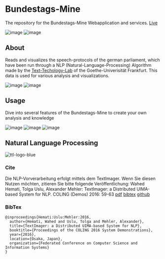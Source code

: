 # Bundestags-Mine
The repository for the Bundestags-Mine Webapplication and services. [Live](https://bundestag-mine.de/)

![image](https://user-images.githubusercontent.com/49918134/231186539-69e5bbe4-f0b1-4e1f-a1d3-fd399d509e2e.png)
![image](https://user-images.githubusercontent.com/49918134/231186376-33b21bfc-b5eb-4555-acfe-b4bacd6d0a4e.png)

## About
Reads and visualizes the speech-protocols of the german parliament, which have been run through a NLP (Natural-Language-Processing) Algorithm made by the [Text-Techology-Lab](https://www.texttechnologylab.org/) of the Goethe-Univerisität Frankfurt. This data is used for various analysis and visualizations.

![image](https://user-images.githubusercontent.com/49918134/226877498-9f773b30-3ad9-4e3b-b2cd-383cc3533575.png)
![image](https://user-images.githubusercontent.com/49918134/182587206-f30e256c-2bc3-490b-9dbf-8d9ebdcd3801.png)

## Usage
Dive into several features of the Bundestags-Mine to create your own analysis and knowledge

![image](https://user-images.githubusercontent.com/49918134/182587945-7f722350-1100-4065-84ab-32ed965c15a3.png)
![image](https://user-images.githubusercontent.com/49918134/182587979-5e6bca81-644f-49eb-9be2-98ff5bf2a8cb.png)
![image](https://user-images.githubusercontent.com/49918134/182588047-67f7f540-837b-444e-94b8-c4215abbca9d.png)

## Natural Language Processing

![ttl-logo-blue](https://user-images.githubusercontent.com/32450159/149387119-6d300f31-f743-436b-b1e1-baf2181ff961.png)

### Cite

Die NLP-Vorverarbeitung erfolgt mittels dem TextImager. Wenn Sie diesen Nutzen möchten, zitieren Sie bitte folgende Veröffentlichung: Wahed Hemati, Tolga Uslu, Alexander Mehler: TextImager: a Distributed UIMA-based System for NLP. COLING (Demos) 2016: 59-63 [pdf](https://aclanthology.org/C16-2013.pdf) [bibtex](https://aclanthology.org/C16-2013.bib) [github](https://github.com/texttechnologylab/textimager-uima)

### BibTex

```
@inproceedings{Hemati:Uslu:Mehler:2016,
  author={Hemati, Wahed and Uslu, Tolga and Mehler, Alexander},
  title={TextImager: a Distributed UIMA-based System for NLP},
  booktitle={Proceedings of the COLING 2016 System Demonstrations},
  year={2016},
  location={Osaka, Japan},
  organization={Federated Conference on Computer Science and Information Systems}
}
```


